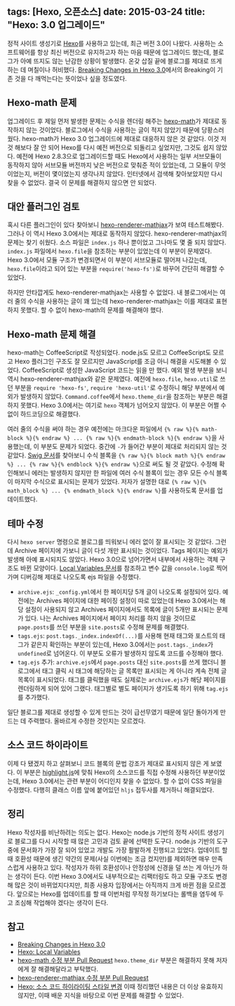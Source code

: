 tags: [Hexo, 오픈소스]
date: 2015-03-24
title: "Hexo: 3.0 업그레이드"
---
정적 사이트 생성기로 [Hexo](http://hexo.io)를 사용하고 있는데, 최근 버전 3.0이 나왔다. 사용하는 소프트웨어를 항상 최신 버전으로 유지하고자 하는 마음 때문에 업그레이드 했는데, 블로그가 아예 뜨지도 않는 난감한 상황이 발생했다. 온갖 삽질 끝에 블로그를 제대로 뜨게 하는 데 며칠이나 허비했다. [Breaking Changes in Hexo 3.0](https://github.com/hexojs/hexo/wiki/Breaking-Changes-in-Hexo-3.0)에서의 Breaking이 기존 것을 다 깨먹는다는 뜻이었나 싶을 정도였다.<!--more-->

## Hexo-math 문제
업그레이드 후 제일 먼저 발생한 문제는 수식을 렌더링 해주는 [hexo-math](https://github.com/akfish/hexo-math)가 제대로 동작하지 않는 것이었다. 블로그에서 수식을 사용하는 글이 적지 않았기 때문에 당황스러웠다. hexo-math가 Hexo 3.0 업그레이드에 제대로 대응하지 않은 것 같았다. 이것 저것 해보다 잘 안 되어 Hexo를 다시 예전 버전으로 되돌리고 싶었지만, 그것도 쉽지 않았다. 예전에 Hexo 2.8.3으로 업그레이드할 때도 Hexo에서 사용하는 일부 서브모듈이 동작하지 않아 서브모듈 버전까지 낮은 버전으로 맞춰준 적이 있었는데, 그 모듈이 무엇이었는지, 버전이 몇이었는지 생각나지 않았다. 인터넷에서 검색해 찾아보았지만 다시 찾을 수 없었다. 결국 이 문제를 해결하지 않으면 안 되었다.

## 대안 플러그인 검토
혹시 다른 플러그인이 있다 찾아보니 [hexo-renderer-mathjax](https://github.com/phoenixcw/hexo-renderer-mathjax)가 보여 테스트해봤다. 그러나 이 역시 Hexo 3.0에서는 제대로 동작하지 않았다. hexo-renderer-mathjax의 문제는 찾기 쉬웠다. 소스 파일은 `index.js` 하나 뿐이었고 그나마도 몇 줄 되지 않았다. `index.js` 파일에서 `hexo.file`을 참조하는 부분이 있었는데 이 부분이 문제였다. Hexo 3.0에서 모듈 구조가 변경되면서 이 부분이 서브모듈로 떨어져 나갔는데, `hexo.file`이라고 되어 있는 부분을 `require('hexo-fs')`로 바꾸어 간단히 해결할 수 있었다.

하지만 안타깝게도 hexo-renderer-mathjax는 사용할 수 없었다. 내 블로그에서는 여러 줄의 수식을 사용하는 글이 꽤 있는데 hexo-renderer-mathjax는 이를 제대로 표현하지 못했다. 할 수 없이 hexo-math의 문제를 해결해야 했다.

## Hexo-math 문제 해결
hexo-math는 CoffeeScript로 작성되었다. node.js도 모르고 CoffeeScript도 모르고 Hexo 플러그인 구조도 잘 모르지만 JavaScript를 조금 아니 해결을 시도해볼 수 있었다. CoffeeScript로 생성한 JavaScript 코드는 읽을 만 했다. 예외 발생 부분을 보니 역시 hexo-renderer-mathjax와 같은 문제였다. 예전에 `hexo.file`, `hexo.util`로 쓰던 부분을 `require 'hexo-fs'`, `require 'hexo-util'`로 수정하니 해당 부분에서 예외가 발생하지 않았다. `Command.coffee`에서 `hexo.theme_dir`을 참조하는 부분은 해결하지 못했다. Hexo 3.0에서는 여기로 `hexo` 객체가 넘어오지 않았다. 이 부분은 어쩔 수 없이 하드코딩으로 해결했다.

여러 줄의 수식을 써야 하는 경우 예전에는 마크다운 파일에서 `{% raw %}{% math-block %}{% endraw %} ... {% raw %}{% endmath-block %}{% endraw %}`을 사용했는데, 이 부분도 문제가 되었다. 중간에 `-`가 들어간 부분이 제대로 처리되지 않는 것 같았다. [Swig 문서](http://paularmstrong.github.io/swig/docs/#tags)를 찾아보니 수식 블록을 `{% raw %}{% block math %}{% endraw %} ... {% raw %}{% endblock %}{% endraw %}`으로 써도 될 것 같았다. 수정해 확인해보니 에러는 발생하지 않지만 한 파일에 여러 수식 블록이 있는 경우 모든 수식 블록이 마지막 수식으로 표시되는 문제가 있었다. 저자가 설명한 대로 `{% raw %}{% math_block %} ... {% endmath_block %}{% endraw %}`를 사용하도록 문서를 업데이트했다.

## 테마 수정
다시 `hexo server` 명령으로 블로그를 띄워보니 에러 없이 잘 표시되는 것 같았다. 그런데 Archive 페이지에 가보니 글이 다섯 개만 표시되는 것이었다. Tags 페이지는 예외가 발생해 아예 표시되지도 않았다. Hexo 3.0으로 넘어가면서 내부에서 사용하는 객체 구조도 바뀐 모양이다. [Local Variables 문서](http://hexo.io/api/locals.html)를 참조하고 변수 값을 `console.log`로 찍어가며 디버깅해 제대로 나오도록 ejs 파일을 수정했다.

* `archive.ejs`: `_config.yml`에서 한 페이지당 5개 글이 나오도록 설정되어 있다. 예전에는 Archives 페이지에 대한 페이징 설정이 따로 있었는데 Hexo 3.0에서는 해당 설정이 사용되지 않고 Archives 페이지에서도 목록에 글이 5개만 표시되는 문제가 있다. 나는 Archives 페이지에서 페이지 처리를 하지 않을 것이므로 `page.posts`를 쓰던 부분을 `site.posts`로 수정해 문제를 해결했다.
* `tags.ejs`: `post.tags._index.indexOf(...)`를 사용해 현재 태그와 포스트의 태그가 같은지 확인하는 부분이 있는데, Hexo 3.0에서는 `post.tags._index`가 `undefined`로 넘어온다. 이 부분도 오류가 발생하지 않도록 코드를 수정해야 했다.
* `tag.ejs` 추가: `archive.ejs`에서 `page.posts` 대신 `site.posts`를 쓰게 했더니 블로그에서 태그 클릭 시 태그에 해당하는 글 목록만 표시되는 게 아니라 계속 전체 글 목록이 표시되었다. 태그를 클릭했을 때도 실제로는 `archive.ejs`가 해당 페이지를 렌더링하게 되어 있어 그랬다. 태그별로 별도 페이지가 생기도록 하기 위해 `tag.ejs`를 추가했다.

일단 블로그를 제대로 생성할 수 있게 만드는 것이 급선무였기 때문에 일단 돌아가게 만드는 데 주력했다. 올바르게 수정한 것인지는 모르겠다.

## 소스 코드 하이라이트
이제 다 됐겠지 하고 살펴보니 코드 블록의 문법 강조가 제대로 표시되지 않은 게 보였다. 이 부분은 [highlight.js](https://highlightjs.org/)에 맞춰 Hexo의 소스코드를 직접 수정해 사용하던 부분이었는데, Hexo 3.0에서는 관련 부분이 어디인지 찾을 수 없었다. 할 수 없이 CSS 파일을 수정했다. 다행히 클래스 이름 앞에 붙어있던 `hljs` 접두사를 제거하니 해결되었다.

## 정리
Hexo 작성자를 비난하려는 의도는 없다. Hexo는 node.js 기반의 정적 사이트 생성기로 블로그를 다시 시작할 때 많은 고민과 검토 끝에 선택한 도구다. node.js 기반의 도구 중에 문서화가 가장 잘 되어 있었고 개발도 가장 활발하게 진행되고 있었다. 업데이트 할 때 호환성 때문에 생긴 약간의 문제(사실 이번에는 조금 컸지만)를 제외하면 매우 만족스럽게 사용하고 있다. 작성자가 하위 호환성이나 안정성에 신경을 덜 쓰는 게 아닌가 하는 생각이 든다. 이번 Hexo 3.0에서도 내부적으로는 리팩터링도 하고 모듈 구조도 변경해 많은 것이 바뀌었지다지만, 최종 사용자 입장에서는 아직까지 크게 바뀐 점을 모르겠다. 앞으로는 Hexo를 업데이트를 할 때 이번처럼 무작정 하기보다는 롤백을 염두에 두고 조심해 작업해야 겠다는 생각이 든다.

## 참고
* [Breaking Changes in Hexo 3.0](https://github.com/hexojs/hexo/wiki/Breaking-Changes-in-Hexo-3.0)
* [Hexo: Local Variables](http://hexo.io/api/locals.html)
* [hexo-math 수정 부분 Pull Request](https://github.com/akfish/hexo-math/pull/4)
`hexo.theme_dir` 부분은 해결하지 못해 저자에게 잘 해결해달라고 부탁했다.
* [hexo-renderer-mathjax 수정 부분 Pull Request](https://github.com/phoenixcw/hexo-renderer-mathjax/pull/2)
* [Hexo: 소스 코드 하이라이팅 스타일 변경](/2014/10/16/hexo-hljs/)
이때 정리했던 내용은 더 이상 유효하지 않지만, 이때 배운 지식을 바탕으로 이번 문제를 해결할 수 있었다.
